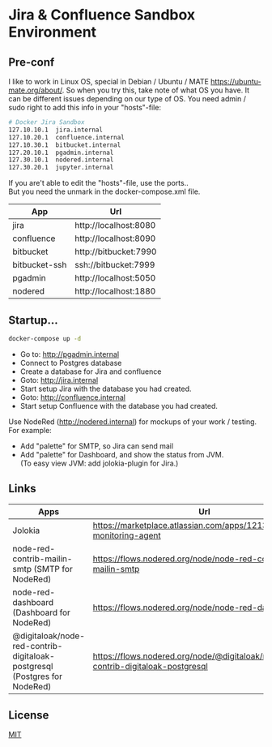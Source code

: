 # Jira & Confluence Sandbox Environment

## Pre-conf
I like to work in Linux OS, special in Debian / Ubuntu / MATE https://ubuntu-mate.org/about/. So when you try this, take note of what OS you have. It can be different issues depending on our type of OS. 
You need admin / sudo right to add this info in your "hosts"-file:

```bash
# Docker Jira Sandbox
127.10.10.1  jira.internal
127.10.20.1  confluence.internal
127.10.30.1  bitbucket.internal
127.20.10.1  pgadmin.internal
127.30.10.1  nodered.internal
127.30.20.1  jupyter.internal
```
If you are't able to edit the "hosts"-file, use the ports..  
But you need the unmark in the docker-compose.xml file.

App | Url
-----------|----------------------  
jira | http://localhost:8080
confluence | http://localhost:8090
bitbucket | http://bitbucket:7990
bitbucket-ssh | ssh://bitbucket:7999
pgadmin | http://localhost:5050
nodered | http://localhost:1880


## Startup...
````bash
docker-compose up -d
````
- Go to: http://pgadmin.internal
- Connect to Postgres database
- Create a database for Jira and confluence
- Goto: http://jira.internal
- Start setup Jira with the database you had created.
- Goto: http://confluence.internal
- Start setup Confluence with the database you had created.


Use NodeRed (http://nodered.internal) for mockups of your work / testing.  
For example:  
- Add "palette" for SMTP, so Jira can send mail  
- Add "palette" for Dashboard, and show the status from JVM.  
  (To easy view JVM: add jolokia-plugin for Jira.)

## Links
Apps | Url
-----|---------------
Jolokia | https://marketplace.atlassian.com/apps/1213211/jolokia-monitoring-agent
node-red-contrib-mailin-smtp (SMTP for NodeRed) | https://flows.nodered.org/node/node-red-contrib-mailin-smtp
node-red-dashboard (Dashboard for NodeRed) | https://flows.nodered.org/node/node-red-dashboard
@digitaloak/node-red-contrib-digitaloak-postgresql (Postgres for NodeRed) | https://flows.nodered.org/node/@digitaloak/node-red-contrib-digitaloak-postgresql



## License  
[MIT](https://choosealicense.com/licenses/mit/)
